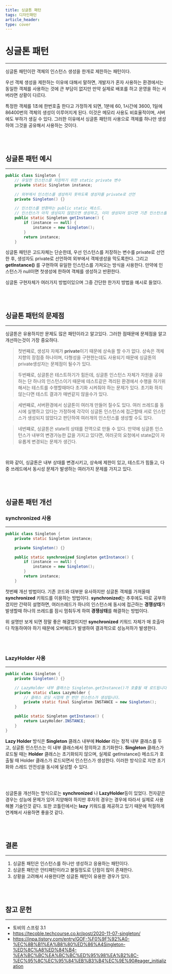 ```yaml
---
title: 싱글톤 패턴
tags: 디자인패턴
article_header:
type: cover
---
```

# 싱글톤 패턴

---

싱글톤 패턴이란 객체의 인스턴스 생성을 한개로 제한하는 패턴이다.

우선 객체 생성을 제한하는 이유에 대해서 말하면, 개발자가 혼자 사용하는 환경에서는 동일한 객체를
사용하는 것에 큰 부담이 없지만 만약 실제로 배포를 하고 운영을 하는 서버라면 상황이 다르다.

특정한 객체를 1초에 한번호출 한다고 가정하게 되면, 1분에 60, 1시간에
3600, 1일에 86400번의 객체의 생성이 이루어지게 된다. 이것은 메모리 사용도 비효율적이며, 서버에도 부하가 생길 수 있다. 그러한 이유에서 싱글톤 패턴의 사용으로
객체를 하나만 생성하여 그것을 공유해서 사용하는 것이다.

<br><br>

## 싱글톤 패턴 예시

---

````java
public class Singleton {
    // 유일한 인스턴스를 저장하기 위한 static private 변수
    private static Singleton instance;

    // 외부에서 인스턴스를 생성하지 못하도록 생성자를 private로 선언
    private Singleton() {}

    // 인스턴스를 반환하는 public static 메소드.
    // 인스턴스가 아직 생성되지 않았으면 생성하고, 이미 생성되어 있다면 기존 인스턴스를 반환
    public static Singleton getInstance() {
        if (instance == null) {
            instance = new Singleton();
        }
        return instance;
    }
````

싱글톤 패턴은 고드자체는 단순한데, 우선 인스턴스를 저장하는 변수를 private로 선언한 후, 생성자도 private로 선언하여 외부에서 객체생성을 막도록한다.
그리고 **getInstance()** 를 구현하여 유일한 인스턴스를 가져오는 방식을 사용한다. 만약에 인스턴스가 null이면 첫생성에 한하여 객체를 생성하고 반환한다.

싱글톤 구현자체가 여러가지 방법이있으며 그중 간단한 한가지 방법을 예시로 들었다.

<br><br>

## 싱글톤 패턴의 문제점

---

싱글톤은 유용하지만 문제도 많은 패턴이라고 알고있다. 그러한 점때문에 문제점을 알고 개선하는것이 가장 중요하다.

>첫번째로, 생성자 자체가 **private**이기 때문에 상속을 할 수가 없다. 상속은 객체지향의 장점중 하나이며, 다형성을 구현한는데도 사용되기 때문에 싱글톤의
private생성자는 문제점이 될수가 있다.

>두번째로, 싱글톤은 테스트하기가 힘든데, 싱글톤 인스턴스 자체가 자원을 공유하는 단 하나의 인스턴스이기 때문에 테스트같은 격리된 환경에서 수행을 하기위해서는
테스트를 수행할때마다 초기화 시켜줘야 하는 문제가 있다. 초기화 하지 않는다면 테스트 결과가 매번같지 않을수가 있다.

>세번째로, 서버환경에서 싱글톤이 여러개 만들어 질수도 있다. 여러 쓰레드를 동시에 실행하고 있다는 가정하에 각각이 싱글톤 인스턴스에 접근할때 서로 인스턴스가
생성되지 않았다고 판단하여 여러개의 인스턴스를 생성할 수도 있다.

>네번쨰로, 싱글톤은 state의 상태를 전역으로 만들 수 있다. 만약에 싱글톤 인스턴스가 내부의 변경가능한 값을 가지고 있다면, 여러곳의 요청에서 state값이
자유롭게 변경되는 문제가 생긴다.

<br>

위와 같이, 싱글톤은 내부 상태를 변경시키고, 상속에 제한이 있고, 테스트가 힘들고, 다중 쓰레드에서 동시성 문제가 발생하는 여러가지 문제를 가지고 있다.


<br><br>

## 싱글톤 패턴 개선

### synchronized 사용

---

````java
public class Singleton {
    private static Singleton instance;

    private Singleton() {}

    public static synchronized Singleton getInstance() {
        if (instance == null) {
            instance = new Singleton();
        }
        return instance;
    }
````

첫번째 개선 방법이다. 기존 코드와 대부분 유사하지만 싱글톤 객체를 가져올때 **synchronized** 키워드를 이용하는 방법이다. **synchronized**는 추후에도
따로 공부하겠지만 간략히 설명하면, 여러쓰레드가 하나의 인스턴스에 동시에 접근하는 **경쟁상태**가 발생할때 하나의 쓰레드를 잠시 멈춰두게 하여 **경쟁상태**를 해결하는
방법이다.

위 설명만 보게 되면 정말 좋은 해결법이지만 **synchronized** 키워드 자체가 매 호출마다 작동하여야 하기 때문에 오버헤드가 발생하여 결과적으로 성능저하가 발생한다.

<br><br>

### LazyHolder 사용

---

````java
public class Singleton {
    private Singleton() {}

    // LazyHolder 내부 클래스는 Singleton.getInstance()가 호출될 때 로드됩니다.
    private static class LazyHolder {
        // 클래스 로딩 시점에 한 번만 인스턴스가 생성됩니다.
        private static final Singleton INSTANCE = new Singleton();
    }

    public static Singleton getInstance() {
        return LazyHolder.INSTANCE;
    }
}
````

**Lazy Holder** 방식은 **Singleton** 클래스 내부에 **Holder** 라는 정적 내부 클래스를 두고, 싱글톤 인스턴스는 이 내부 클래스에서 정의하고 초기화한다.
**Singleton** 클래스가 로드될 때는 **Holder** 클래스는 초기화되지 않으며, 실제로 getInstance() 메소드가 호출될 때 Holder 클래스가 로드되면서 인스턴스가 생성한다.
이러한 방식으로 지연 초기화와 스레드 안전성을 동시에 달성할 수 있다.

<br><br>

싱글톤을 개선하는 방식으로는 **synchronized** 나 **LazyHolder**등이 있었다. 전자같은 경우는 성능에 문제가 있어 지양해야 하지만 후자의 경우는 경우에 따라서
실제로 사용해볼 기술인것 같다. 또한 코틀린에서는 **lazy** 키워드를 제공하고 있기 때문에 적절하게 연계해서 사용하면 좋을것 같다.

<br><br>

## 결론

---

1. 싱글톤 패턴은 인스턴스를 하나만 생성하고 응용하는 패턴이다.
2. 싱글톤 패턴은 안티패턴이라고 불릴정도로 단점이 많이 존재한다.
3. 상황을 고려해서 사용한다면 싱글톤 패턴이 유용한 경우가 있다.


<br><br>







## 참고 문헌

---

- 토비의 스프링 3.1
- https://tecoble.techcourse.co.kr/post/2020-11-07-singleton/
- https://inpa.tistory.com/entry/GOF-%F0%9F%92%A0-%EC%8B%B1%EA%B8%80%ED%86%A4Singleton-%ED%8C%A8%ED%84%B4-%EA%BC%BC%EA%BC%BC%ED%95%98%EA%B2%8C-%EC%95%8C%EC%95%84%EB%B3%B4%EC%9E%90#eager_initialization
